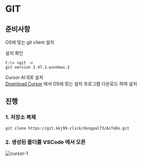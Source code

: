 # GIT

<primary-label ref="author"/>
<secondary-label ref="2025"/>
<secondary-label ref="writing"/>

## 준비사항

OS에 맞는 git client 설치

설치 확인

```shell
C:\> >git -v
git version 2.47.1.windows.2
```

Cursor AI IDE 설치   
[Download Cursor](https://www.cursor.com/downloads) 에서 OS에 맞는 설치 프로그램 다운로드 하여 설치

## 진행

### 1. 저장소 복제

```shell
git clone https://git.kkj99.click/dongpal73/AiToDo.git
```
### 
### 2. 생성된 폴더를 VSCode 에서 오픈
![cursor-1](cursor-1)

